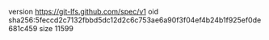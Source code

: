 version https://git-lfs.github.com/spec/v1
oid sha256:5feccd2c7132fbbd5dc12d2c6c753ae6a90f3f04ef4b24b1f925ef0de681c459
size 11599
